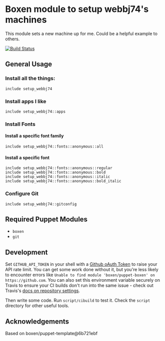# Boxen module to setup webbj74's machines

This module sets a new machine up for me. Could be a helpful example to others.

[![Build Status](https://travis-ci.org/webbj74/setup_webbj74.svg?branch=master)](https://travis-ci.org/webbj74/setup_webbj74)

## General Usage

### Install all the things:

```puppet
include setup_webbj74
```

### Install apps I like

```puppet
include setup_webbj74::apps
```

### Install Fonts

#### Install a specific font family

```puppet
include setup_webbj74::fonts::anonymous::all
```

#### Install a specific font

```puppet
include setup_webbj74::fonts::anonymous::regular
include setup_webbj74::fonts::anonymous::bold
include setup_webbj74::fonts::anonymous::italic
include setup_webbj74::fonts::anonymous::bold_italic
```

### Configure Git

```puppet
include setup_webbj74::gitconfig
```

## Required Puppet Modules

* `boxen`
* `git`

## Development

Set `GITHUB_API_TOKEN` in your shell with a [Github oAuth Token](https://help.github.com/articles/creating-an-oauth-token-for-command-line-use) to raise your API rate limit. You can get some work done without it, but you're less likely to encounter errors like `Unable to find module 'boxen/puppet-boxen' on https://github.com`. You can also set this environment variable securely on Travis to ensure your CI builds don't run into the same issue - check out Travis's [docs on repository settings](http://docs.travis-ci.com/user/environment-variables/).

Then write some code. Run `script/cibuild` to test it. Check the `script`
directory for other useful tools.

## Acknowledgements

Based on boxen/puppet-template@6b721ebf
